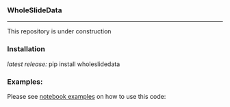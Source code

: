 ### WholeSlideData
-----

This repository is under construction


### Installation
*latest release:* pip install wholeslidedata 

### Examples:
Please see [notebook examples](https://github.com/DIAGNijmegen/pathology-whole-slide-data/tree/main/notebooks) on how to use this code:


